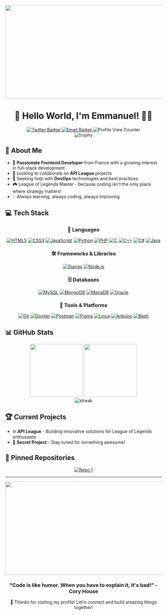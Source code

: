 <div align="center">
  <img src="https://media.giphy.com/media/f3iwJFOVOwuy7K6FFw/giphy.gif" width="600" height="300"/>
</div>

# <div align="center">👋 Hello World, I'm Emmanuel! 👨‍💻</div>

<div align="center">
  <a href="https://twitter.com/mystik_thea" target="_blank">
    <img src="https://img.shields.io/badge/Twitter-1DA1F2?style=for-the-badge&logo=twitter&logoColor=white" alt="Twitter Badge"/>
  </a>
  <a href="mailto:emmanuel.a@lycee-de-beauvoir.education">
    <img src="https://img.shields.io/badge/Email-D14836?style=for-the-badge&logo=gmail&logoColor=white" alt="Email Badge"/>
  </a>
  <img src="https://komarev.com/ghpvc/?username=celestialoriana&style=for-the-badge&color=blue" alt="Profile View Counter"/>
</div>

<div align="center">
  <img src="https://github-profile-trophy.vercel.app/?username=celestialoriana&theme=onedark&column=7" alt="trophy"/>
</div>

## 🚀 About Me

- 🔭 **Passionate Frontend Developer** from France with a growing interest in full-stack development
- 👯 Looking to collaborate on **API League** projects
- 🤝 Seeking help with **DevOps** technologies and best practices
- 🎮 League of Legends Master - because coding isn't the only place where strategy matters!
- 💡 Always learning, always coding, always improving

## 💻 Tech Stack

<div align="center">
  
### 🔧 Languages
  
[![HTML5](https://img.shields.io/badge/HTML5-E34F26?style=for-the-badge&logo=html5&logoColor=white)](https://www.w3.org/html/)
[![CSS3](https://img.shields.io/badge/CSS3-1572B6?style=for-the-badge&logo=css3&logoColor=white)](https://www.w3schools.com/css/)
[![JavaScript](https://img.shields.io/badge/JavaScript-F7DF1E?style=for-the-badge&logo=javascript&logoColor=black)](https://developer.mozilla.org/en-US/docs/Web/JavaScript)
[![Python](https://img.shields.io/badge/Python-3776AB?style=for-the-badge&logo=python&logoColor=white)](https://www.python.org)
[![PHP](https://img.shields.io/badge/PHP-777BB4?style=for-the-badge&logo=php&logoColor=white)](https://www.php.net)
[![C](https://img.shields.io/badge/C-00599C?style=for-the-badge&logo=c&logoColor=white)](https://www.cprogramming.com/)
[![C++](https://img.shields.io/badge/C++-00599C?style=for-the-badge&logo=c%2B%2B&logoColor=white)](https://www.w3schools.com/cpp/)
[![C#](https://img.shields.io/badge/C%23-239120?style=for-the-badge&logo=c-sharp&logoColor=white)](https://www.w3schools.com/cs/)
[![Java](https://img.shields.io/badge/Java-ED8B00?style=for-the-badge&logo=java&logoColor=white)](https://www.java.com)

### 🛠️ Frameworks & Libraries

[![Django](https://img.shields.io/badge/Django-092E20?style=for-the-badge&logo=django&logoColor=white)](https://www.djangoproject.com/)
[![Node.js](https://img.shields.io/badge/Node.js-339933?style=for-the-badge&logo=nodedotjs&logoColor=white)](https://nodejs.org)

### 🗄️ Databases

[![MySQL](https://img.shields.io/badge/MySQL-00000F?style=for-the-badge&logo=mysql&logoColor=white)](https://www.mysql.com/)
[![MongoDB](https://img.shields.io/badge/MongoDB-4EA94B?style=for-the-badge&logo=mongodb&logoColor=white)](https://www.mongodb.com/)
[![MariaDB](https://img.shields.io/badge/MariaDB-003545?style=for-the-badge&logo=mariadb&logoColor=white)](https://mariadb.org/)
[![Oracle](https://img.shields.io/badge/Oracle-F80000?style=for-the-badge&logo=oracle&logoColor=white)](https://www.oracle.com/)

### 🔧 Tools & Platforms

[![Git](https://img.shields.io/badge/Git-F05032?style=for-the-badge&logo=git&logoColor=white)](https://git-scm.com/)
[![Docker](https://img.shields.io/badge/Docker-2CA5E0?style=for-the-badge&logo=docker&logoColor=white)](https://www.docker.com/)
[![Postman](https://img.shields.io/badge/Postman-FF6C37?style=for-the-badge&logo=Postman&logoColor=white)](https://postman.com)
[![Figma](https://img.shields.io/badge/Figma-F24E1E?style=for-the-badge&logo=figma&logoColor=white)](https://www.figma.com/)
[![Linux](https://img.shields.io/badge/Linux-FCC624?style=for-the-badge&logo=linux&logoColor=black)](https://www.linux.org/)
[![Arduino](https://img.shields.io/badge/Arduino-00979D?style=for-the-badge&logo=Arduino&logoColor=white)](https://www.arduino.cc/)
[![Bash](https://img.shields.io/badge/Bash-4EAA25?style=for-the-badge&logo=GNU%20Bash&logoColor=white)](https://www.gnu.org/software/bash/)

</div>

## 📊 GitHub Stats

<div align="center">
  <img src="https://github-readme-stats.vercel.app/api?username=celestialoriana&show_icons=true&theme=radical" height="170"/>
  <img src="https://github-readme-stats.vercel.app/api/top-langs/?username=celestialoriana&layout=compact&theme=radical" height="170"/>
</div>

<div align="center">
  <img src="https://github-readme-streak-stats.herokuapp.com/?user=celestialoriana&theme=radical" alt="streak"/>
</div>

## 🏆 Current Projects

- 🌐 **API League** - Building innovative solutions for League of Legends enthusiasts
- 🚀 **Secret Project** - Stay tuned for something awesome!

## 📌 Pinned Repositories

<div align="center">

[![Repo 1](https://github-readme-stats.vercel.app/api/pin/?username=celestialoriana&repo=your-repo-name&theme=radical)]([https://github.com/celestialoriana/your-repo-name](https://github.com/CelestialOriana/gestion_station_meteo.git))
<!-- Add more pinned repos as needed -->

</div>

---

<div align="center">
  <img src="https://media.giphy.com/media/dWesBcTLavkZuG35MI/giphy.gif" width="600" height="300"/>
  
  ### "Code is like humor. When you have to explain it, it's bad!" - Cory House
  
  🔭 Thanks for visiting my profile! Let's connect and build amazing things together!
</div>
